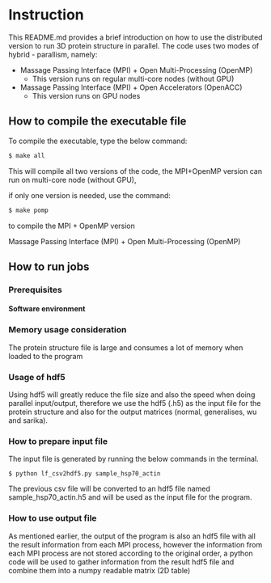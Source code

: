 # Instruction

This README.md provides a brief introduction on how to use the distributed version to run 3D protein structure in parallel. The code uses two modes of hybrid - parallism, namely:
- Massage Passing Interface (MPI) + Open Multi-Processing (OpenMP)
  - This version runs on regular multi-core nodes (without GPU)
- Massage Passing Interface (MPI) + Open Accelerators (OpenACC)
  - This version runs on GPU nodes 

## How to compile the executable file

To compile the executable, type the below command:

```sh
$ make all
```
This will compile all two versions of the code, the MPI+OpenMP version can run on multi-core node (without GPU), 

 if only one version is needed, use the command:

```sh
$ make pomp
```

to compile the MPI + OpenMP version

Massage Passing Interface (MPI) + Open Multi-Processing (OpenMP)

## How to run jobs

### Prerequisites

#### Software environment

### Memory usage consideration

The protein structure file is large and consumes a lot of memory when loaded to the program

### Usage of hdf5

Using hdf5 will greatly reduce the file size and also the speed when doing parallel input/output, therefore we use the hdf5 (.h5) as the input file for the protein structure and also for the output matrices (normal, generalises, wu and sarika).

### How to prepare input file

The input file is generated by running the below commands in the terminal.

```
$ python lf_csv2hdf5.py sample_hsp70_actin
```

The previous csv file will be converted to an hdf5 file named sample_hsp70_actin.h5 and will be used as the input file for the program.

### How to use output file

As mentioned earlier, the output of the program is also an hdf5 file with all the result information from each MPI process, however the information from each MPI process are not stored according to the original order, a python code will be used to gather information from the result hdf5 file and combine them into a numpy readable matrix (2D table)








